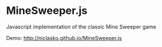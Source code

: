 # MineSweeper.js
Javascript implementation of the classic Mine Sweeper game

Demo:
http://niclasko.github.io/MineSweeper.js
